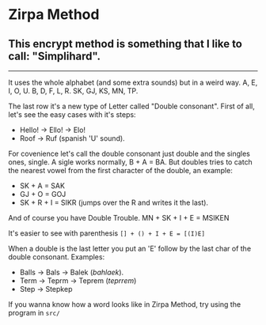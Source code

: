 # Zirpa Method

## This encrypt method is something that I like to call: "Simplihard".
- - -
It uses the whole alphabet (and some extra sounds) but in a weird way.
A, E, I, O, U.
B, D, F, L, R.
SK, GJ, KS, MN, TP.

The last row it's a new type of Letter called "Double consonant".
First of all, let's see the easy cases with it's steps:
- Hello! -> Ello! -> Elo!
- Roof -> Ruf (spanish 'U' sound).

For covenience let's call the double consonant just double and the singles ones, single.
A sigle works normally, B + A = BA.
But doubles tries to catch the nearest vowel from the first character of the double, an example:
- SK + A = SAK
- GJ + O = GOJ
- SK + R + I = SIKR (jumps over the R and writes it the last).

And of course you have Double Trouble.
MN + SK + I + E = MSIKEN

It's easier to see with parenthesis
`[] + () + I + E = [(I)E]`

When a double is the last letter you put an 'E' follow by the last char of the double consonant.
Examples:
- Balls -> Bals -> Balek (_bahlaek_).
- Term -> Teprm -> Teprem (_teprrem_)
- Step -> Stepkep

If you wanna know how a word looks like in Zirpa Method, try using the program in `src/`